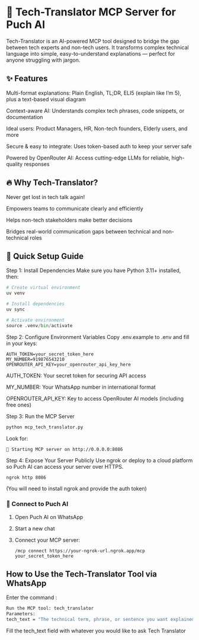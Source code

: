 # 🚀 Tech-Translator MCP Server for Puch AI
Tech-Translator is an AI-powered MCP tool designed to bridge the gap between tech experts and non-tech users. It transforms complex technical language into simple, easy-to-understand explanations — perfect for anyone struggling with jargon.

## ✨ Features
Multi-format explanations:
Plain English, TL;DR, ELI5 (explain like I’m 5), plus a text-based visual diagram

Context-aware AI: Understands complex tech phrases, code snippets, or documentation

Ideal users: Product Managers, HR, Non-tech founders, Elderly users, and more

Secure & easy to integrate: Uses token-based auth to keep your server safe

Powered by OpenRouter AI: Access cutting-edge LLMs for reliable, high-quality responses

## 🔥 Why Tech-Translator?
Never get lost in tech talk again!

Empowers teams to communicate clearly and efficiently

Helps non-tech stakeholders make better decisions

Bridges real-world communication gaps between technical and non-technical roles

## 🚀 Quick Setup Guide
Step 1: Install Dependencies
Make sure you have Python 3.11+ installed, then:

```python
# Create virtual environment
uv venv

# Install dependencies
uv sync

# Activate environment
source .venv/bin/activate
```

Step 2: Configure Environment Variables
Copy .env.example to .env and fill in your keys:
```env
AUTH_TOKEN=your_secret_token_here
MY_NUMBER=919876543210
OPENROUTER_API_KEY=your_openrouter_api_key_here
```
AUTH_TOKEN: Your secret token for securing API access

MY_NUMBER: Your WhatsApp number in international format

OPENROUTER_API_KEY: Key to access OpenRouter AI models (including free ones)

Step 3: Run the MCP Server
```bash
python mcp_tech_translator.py
```
Look for:
```chsarp
🚀 Starting MCP server on http://0.0.0.0:8086
```

Step 4: Expose Your Server Publicly
Use ngrok or deploy to a cloud platform so Puch AI can access your server over HTTPS.
```bash
ngrok http 8086
```
(You will need to install ngrok and provide the auth token)

### 🔗 Connect to Puch AI
1. Open Puch AI on WhatsApp

2. Start a new chat

3. Connect your MCP server:
   ```arduino
   /mcp connect https://your-ngrok-url.ngrok.app/mcp your_secret_token_here
   ```
## How to Use the Tech-Translator Tool via WhatsApp
Enter the command :
```bash
Run the MCP tool: tech_translator
Parameters:
tech_text = "The technical term, phrase, or sentence you want explained"
```
Fill the tech_text field with whatever you would like to ask Tech Translator
